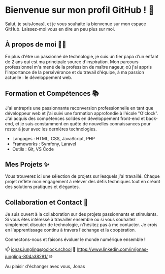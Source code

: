 # Bienvenue sur mon profil GitHub ! 👋

Salut, je suisJonas], et je vous souhaite la bienvenue sur mon espace GitHub. Laissez-moi vous en dire un peu plus sur moi.

## À propos de moi 👨‍💻

En plus d'être un passionné de technologie, je suis un fier papa d'un enfant de 2 ans qui est ma principale source d'inspiration. Mon parcours professionnel m'a mené de la profession de maître nageur, où j'ai appris l'importance de la persévérance et du travail d'équipe, à ma passion actuelle : le développement web.

## Formation et Compétences 📚

J'ai entrepris une passionnante reconversion professionnelle en tant que développeur web et j'ai suivi une formation approfondie à l'école "O'clock". J'ai acquis des compétences solides en développement front-end et back-end, et je suis constamment en quête de nouvelles connaissances pour rester à jour avec les dernières technologies.

- Langages : HTML, CSS, JavaScript, PHP
- Frameworks : Symfony, Laravel
- Outils : Git, VS Code

## Mes Projets ✨

Vous trouverez ici une sélection de projets sur lesquels j'ai travaillé. Chaque projet reflète mon engagement à relever des défis techniques tout en créant des solutions pratiques et élégantes.

## Collaboration et Contact 🤝

Je suis ouvert à la collaboration sur des projets passionnants et stimulants. Si vous êtes intéressé à travailler ensemble ou si vous souhaitez simplement discuter de technologie, n'hésitez pas à me contacter. Je crois en l'apprentissage continu à travers l'échange et la coopération.

Connectons-nous et faisons évoluer le monde numérique ensemble !

📫 jonas.jungling@oclock.school
💼 https://www.linkedin.com/in/jonas-jungling-804a38281/
🌐 

Au plaisir d'échanger avec vous,
Jonas
